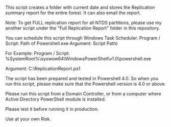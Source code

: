 This script creates a folder with current date and stores the Replication summary report for the entire forest. It can also email the report.

Note: To get FULL replication report for all NTDS partitions, please use my another script under the "Full Replication Report" folder in this repository.

 
You can schedule this script through Windows Task Scheduler. Program / Script: Path of Powershell.exe  Argument: Script Path)

For Example: Program / Script: %SystemRoot%\syswow64\WindowsPowerShell\v1.0\powershell.exe

Argument: C:\ReplicationReport.ps1

 
 
The script has been prepared and tested in Powershell 4.0. So when you run this script, please make sure that the Powershell version is 4.0 or above.

Please run this script from a Domain Controller, or from a computer where Active Directory PowerShell module is installed.
 
Please test it before running it in production.

Use at your own Risk.

